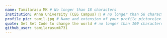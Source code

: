 ```yaml
---
name: Tamilarasu MK # No longer than 18 characters
institution: Anna University (CEG Campus) 🚩 # no longer than 58 characters
profile_pic: tamil.jpg # Name and extension of your profile picture(ex. mona.png)
quote: Get Set Code to change the world # no longer than 100 characters
github_user: tamilarasumk731
---
```

